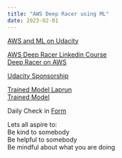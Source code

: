 ```yaml
---
title: "AWS Deep Racer using ML"
date: 2023-02-01
---  
```


[AWS and ML on Udacity](https://learn.udacity.com/courses/ud065)  

[AWS Deep Racer Linkedin Course](https://www.linkedin.com/learning/machine-learning-with-aws-deepracer)  
[Deep Racer on AWS](https://aws.amazon.com/deepracer/)  

[Udacity Sponsorship](https://www.udacity.com/aws-deepracer-scholarship)  


[Trained Model Laprun](https://vimeo.com/798775718)  
[Trained Model](https://drive.google.com/file/d/1q3YTBvhDgLjOwyjCuXZIXqmNkHCHjj7T/view?usp=share_link)  



Daily Check in [Form](https://forms.gle/BRA4EH2sMoZdLPgE8)

Lets all aspire to:  
Be kind to somebody  
Be helpful to somebody  
Be mindful about what you are doing
